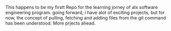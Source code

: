 This happens to be my firstt Repo  for the learning jorney of alx software engineering program.
going forward, i have alot of exciting projects, but for now, the concept of pulling, fetching and adding files from the git command has been understood.
More prjects ahead.
